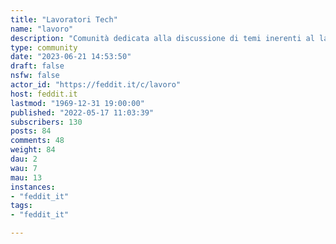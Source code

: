 ```yaml
---
title: "Lavoratori Tech" 
name: "lavoro"
description: "Comunità dedicata alla discussione di temi inerenti al lavoro, alle sue problematiche e all'organizzazione dei lavoratori."
type: community
date: "2023-06-21 14:53:50"
draft: false
nsfw: false
actor_id: "https://feddit.it/c/lavoro"
host: feddit.it
lastmod: "1969-12-31 19:00:00"
published: "2022-05-17 11:03:39"
subscribers: 130
posts: 84
comments: 48
weight: 84
dau: 2
wau: 7
mau: 13
instances:
- "feddit_it"
tags: 
- "feddit_it"

---
```

